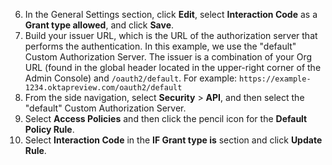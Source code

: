 6. In the General Settings section, click **Edit**, select **Interaction Code** as a **Grant type allowed**, and click **Save**.
7. Build your issuer URL, which is the URL of the authorization server that performs the authentication. In this example, we use the "default" Custom Authorization Server. The issuer is a combination of your Org URL (found in the global header located in the upper-right corner of the Admin Console) and `/oauth2/default`. For example: `https://example-1234.oktapreview.com/oauth2/default`
8. From the side navigation, select **Security** > **API**, and then select the "default" Custom Authorization Server.
9. Select **Access Policies** and then click the pencil icon for the **Default Policy Rule**.
10. Select **Interaction Code** in the **IF Grant type is** section and click **Update Rule**.

